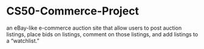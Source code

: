 # CS50-Commerce-Project
an eBay-like e-commerce auction site that allow users to post auction listings, place bids on listings, comment on those listings, and add listings to a “watchlist.”
